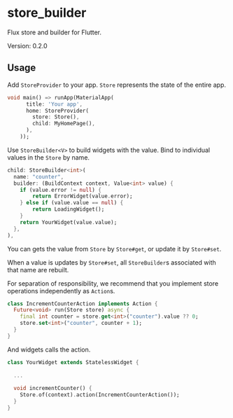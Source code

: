 # store_builder

Flux store and builder for Flutter.

Version: 0.2.0

## Usage

Add `StoreProvider` to your app. `Store` represents the state of the entire
app.

```dart
void main() => runApp(MaterialApp(
      title: 'Your app',
      home: StoreProvider(
        store: Store(),
        child: MyHomePage(),
      ),
    ));
```

Use `StoreBuilder<V>` to build widgets with the value. Bind to individual
values in the `Store` by name.

```dart
child: StoreBuilder<int>(
  name: "counter",
  builder: (BuildContext context, Value<int> value) {
    if (value.error != null) {
        return ErrorWidget(value.error);
    } else if (value.value == null) {
        return LoadingWidget();
    }
    return YourWidget(value.value);
  },
),
```

You can gets the value from `Store` by `Store#get`, or update it by
`Store#set`.

When a value is updates by `Store#set`, all `StoreBuilder`s associated with
that name are rebuilt.

For separation of responsibility, we recommend that you implement store
operations independently as `Action`s.

```dart
class IncrementCounterAction implements Action {
  Future<void> run(Store store) async {
    final int counter = store.get<int>("counter").value ?? 0;
    store.set<int>("counter", counter + 1);
  }
}
```

And widgets calls the action.

```dart
class YourWidget extends StatelessWidget {
  
  ...
  
  void incrementCounter() {
    Store.of(context).action(IncrementCounterAction());
  }
}
```
